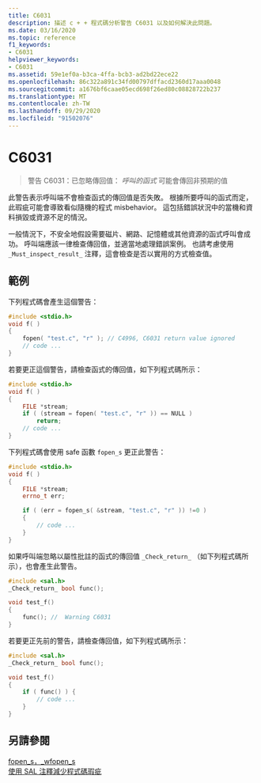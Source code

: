 ```yaml
---
title: C6031
description: 描述 c + + 程式碼分析警告 C6031 以及如何解決此問題。
ms.date: 03/16/2020
ms.topic: reference
f1_keywords:
- C6031
helpviewer_keywords:
- C6031
ms.assetid: 59e1ef0a-b3ca-4ffa-bcb3-ad2bd22ece22
ms.openlocfilehash: 86c322a891c34fd00797dffacd2360d17aaa0048
ms.sourcegitcommit: a1676bf6caae05ecd698f26ed80c08828722b237
ms.translationtype: MT
ms.contentlocale: zh-TW
ms.lasthandoff: 09/29/2020
ms.locfileid: "91502076"
---
```

# <a name="c6031"></a>C6031

> 警告 C6031：已忽略傳回值： *呼叫的函式* 可能會傳回非預期的值

此警告表示呼叫端不會檢查函式的傳回值是否失敗。 根據所要呼叫的函式而定，此瑕疵可能會導致看似隨機的程式 misbehavior。 這包括錯誤狀況中的當機和資料損毀或資源不足的情況。

一般情況下，不安全地假設需要磁片、網路、記憶體或其他資源的函式呼叫會成功。 呼叫端應該一律檢查傳回值，並適當地處理錯誤案例。 也請考慮使用 `_Must_inspect_result_` 注釋，這會檢查是否以實用的方式檢查值。

## <a name="example"></a>範例

下列程式碼會產生這個警告：

```cpp
#include <stdio.h>
void f( )
{
    fopen( "test.c", "r" ); // C4996, C6031 return value ignored
    // code ...
}
```

若要更正這個警告，請檢查函式的傳回值，如下列程式碼所示：

```cpp
#include <stdio.h>
void f( )
{
    FILE *stream;
    if ( (stream = fopen( "test.c", "r" )) == NULL )
        return;
    // code ...
}
```

下列程式碼會使用 safe 函數 `fopen_s` 更正此警告：

```cpp
#include <stdio.h>
void f( )
{
    FILE *stream;
    errno_t err;

    if ( (err = fopen_s( &stream, "test.c", "r" )) !=0 )
    {
        // code ...
    }
}
```

如果呼叫端忽略以屬性批註的函式的傳回值 `_Check_return_` （如下列程式碼所示），也會產生此警告。

```cpp
#include <sal.h>
_Check_return_ bool func();

void test_f()
{
    func(); //  Warning C6031
}
```

若要更正先前的警告，請檢查傳回值，如下列程式碼所示：

```cpp
#include <sal.h>
_Check_return_ bool func();

void test_f()
{
    if ( func() ) {
        // code ...
    }
}
```

## <a name="see-also"></a>另請參閱

[fopen_s，_wfopen_s](../c-runtime-library/reference/fopen-s-wfopen-s.md)\
[使用 SAL 注釋減少程式碼瑕疵](using-sal-annotations-to-reduce-c-cpp-code-defects.md)
